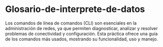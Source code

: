 # Glosario-de-interprete-de-datos
Los comandos de línea de comandos (CLI) son esenciales en la administración de redes, ya que permiten diagnosticar, analizar y resolver problemas de conectividad y configuración. Esta práctica ofrece una guía de los comandos más usados, mostrando su funcionalidad, uso y manejo.
